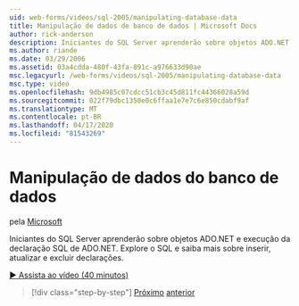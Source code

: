 ```yaml
---
uid: web-forms/videos/sql-2005/manipulating-database-data
title: Manipulação de dados de banco de dados | Microsoft Docs
author: rick-anderson
description: Iniciantes do SQL Server aprenderão sobre objetos ADO.NET e execução da declaração SQL de ADO.NET. Explore o SQL e aprenda sobre inserir, atualizar e excluir sta...
ms.author: riande
ms.date: 03/29/2006
ms.assetid: 03a4cdda-480f-43fa-891c-a976633d90ae
msc.legacyurl: /web-forms/videos/sql-2005/manipulating-database-data
msc.type: video
ms.openlocfilehash: 9db4985c07cdcc51cb3c45d811fc44366028a59d
ms.sourcegitcommit: 022f79dbc1350e0c6ffaa1e7e7c6e850cdabf9af
ms.translationtype: MT
ms.contentlocale: pt-BR
ms.lasthandoff: 04/17/2020
ms.locfileid: "81543269"
---
```

# <a name="manipulating-database-data"></a>Manipulação de dados do banco de dados

pela [Microsoft](https://github.com/microsoft)

Iniciantes do SQL Server aprenderão sobre objetos ADO.NET e execução da declaração SQL de ADO.NET. Explore o SQL e saiba mais sobre inserir, atualizar e excluir declarações.

[&#9654; Assista ao vídeo (40 minutos)](https://channel9.msdn.com/Blogs/ASP-NET-Site-Videos/manipulating-database-data)

> [!div class="step-by-step"]
> [Próximo](designing-relational-database-tables.md)
> [anterior](more-structured-query-language.md)

